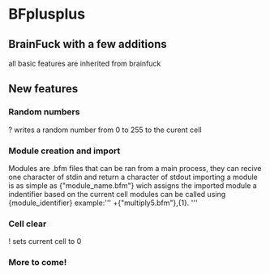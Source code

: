 # BFplusplus
## BrainFuck with a few additions
all basic features are inherited from brainfuck
## New features
### Random numbers
? writes a random number from 0 to 255 to the curent cell
### Module creation and import
Modules are .bfm files that can be ran from a main process, they can recive one character of stdin and return a character of stdout
importing a module is as simple as {"module_name.bfm"} wich assigns the imported module a indentifier based on the current cell
modules can be called using {module_identifier}
example:'''
+{"multiply5.bfm"},{1}.
'''
### Cell clear
! sets current cell to 0
### More to come!
